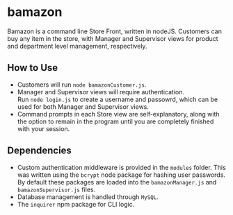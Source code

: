 # bamazon

Bamazon is a command line Store Front, written in nodeJS. Customers can buy any item in the store, with Manager and Supervisor views for product and department level management, respectively.

## How to Use

* Customers will run `node bamazonCustomer.js`.
* Manager and Supervisor views will require authentication.  
Run `node login.js` to create a username and passowrd, which can be used for both Manager and Supervisor views.
* Command prompts in each Store view are self-explanatory, along with the option to remain in the program until you are completely finished with your session.

## Dependencies 

* Custom authentication middleware is provided in the `modules` folder. This was written using the `bcrypt` node package for hashing user passwords. By default these packages are loaded into the `bamazonManager.js` and `bamazonSupervisor.js` files.
* Database management is handled through `MySQL`.
* The `inquirer` npm package for CLI logic.

